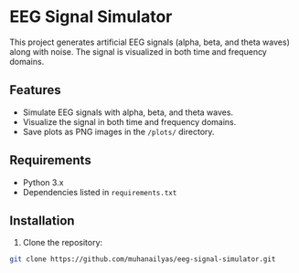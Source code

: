 # EEG Signal Simulator

This project generates artificial EEG signals (alpha, beta, and theta waves) along with noise. The signal is visualized in both time and frequency domains.

## Features
- Simulate EEG signals with alpha, beta, and theta waves.
- Visualize the signal in both time and frequency domains.
- Save plots as PNG images in the `/plots/` directory.

## Requirements
- Python 3.x
- Dependencies listed in `requirements.txt`

## Installation

1. Clone the repository:

```bash
git clone https://github.com/muhanailyas/eeg-signal-simulator.git
